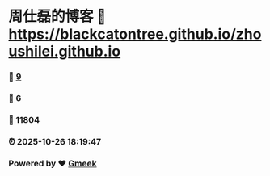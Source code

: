 # 周仕磊的博客 :link: https://blackcatontree.github.io/zhoushilei.github.io 
### :page_facing_up: [9](https://blackcatontree.github.io/zhoushilei.github.io/tag.html) 
### :speech_balloon: 6 
### :hibiscus: 11804 
### :alarm_clock: 2025-10-26 18:19:47 
### Powered by :heart: [Gmeek](https://github.com/Meekdai/Gmeek)
